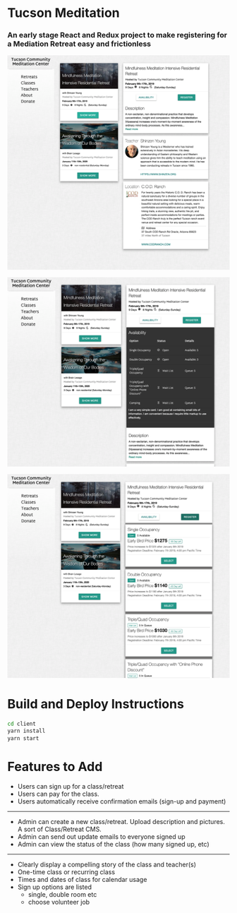 # Tucson Meditation

### An early stage React and Redux project to make registering for a Mediation Retreat easy and frictionless

![](./imgs/2.png)

![](./imgs/5.png)

![](./imgs/3.png)

# Build and Deploy Instructions

```bash
cd client
yarn install
yarn start
```

# Features to Add

- Users can sign up for a class/retreat
- Users can pay for the class.
- Users automatically receive confirmation emails (sign-up and payment)

---

- Admin can create a new class/retreat. Upload description and pictures. A sort of Class/Retreat CMS.
- Admin can send out update emails to everyone signed up
- Admin can view the status of the class (how many signed up, etc)

---

- Clearly display a compelling story of the class and teacher(s)
- One-time class or recurring class
- Times and dates of class for calendar usage
- Sign up options are listed
  - single, double room etc
  - choose volunteer job
